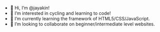 - 👋 Hi, I’m @jayakin!
- 👀 I’m interested in cycling and learning to code!
- 🌱 I’m currently learning the framework of HTML5/CSS/JavaScript.
- 💞️ I’m looking to collaborate on beginner/intermediate level websites.

<!---
jayakin/jayakin is a ✨ special ✨ repository because its `README.md` (this file) appears on your GitHub profile.
You can click the Preview link to take a look at your changes.
--->
